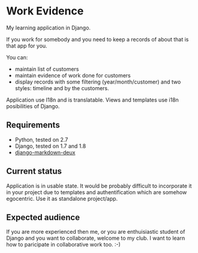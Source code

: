 Work Evidence
=========

My learning application in Django.

If you work for somebody and you need to keep a records of about that is that app for you.

You can:
* maintain list of customers
* maintain evidence of work done for customers
* display records with some filtering (year/month/customer) and two styles: timeline and by the customers.

Application use I18n and is translatable. Views and templates use i18n posibilities of Django.


Requirements
------------
* Python, tested on 2.7
* Django, tested on 1.7 and 1.8
* [django-markdown-deux](https://github.com/trentm/django-markdown-deux)

Current status
--------------

Application is in usable state. It would be probably difficult to incorporate it
in your project due to templates and authentification which are somehow egocentric.
Use it as standalone project/app.


Expected audience
-----------------

If you are more experienced then me, or you are enthuisiastic student of Django and you want to collaborate, welcome to my club. I want to learn how to paricipate in collaborative work too. :-)
